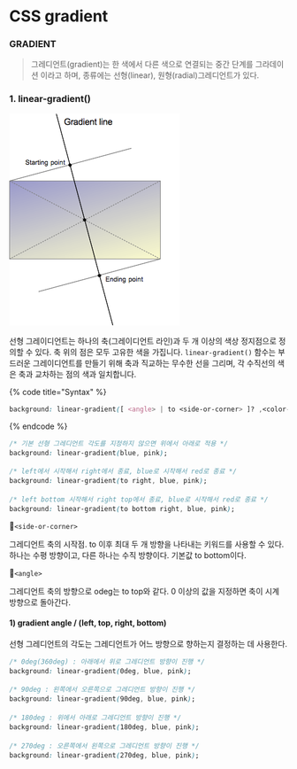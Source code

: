 # CSS gradient

### GRADIENT

> 그레디언트\(gradient\)는 한 색에서 다른 색으로 연결되는 중간 단계를 그라데이션 이라고 하며,  종류에는 선형\(linear\), 원형\(radial\)그레디언트가 있다.

### 1. linear-gradient\(\)

![linear-grandeient\(\)](../.gitbook/assets/linear-gradient.png)

선형 그레이디언트는 하나의 축\(그레이디언트 라인\)과 두 개 이상의 색상 정지점으로 정의할 수 있다. 축 위의 점은 모두 고유한 색을 가집니다. `linear-gradient()` 함수는 부드러운 그레이디언트를 만들기 위해 축과 직교하는 무수한 선을 그리며, 각 수직선의 색은 축과 교차하는 점의 색과 일치합니다.

{% code title="Syntax" %}
```css
background: linear-gradient([ <angle> | to <side-or-corner> ]? ,<color-stop-list>);
```
{% endcode %}

```css
/* 기본 선형 그레디언트 각도를 지정하지 않으면 위에서 아래로 적용 */
background: linear-gradient(blue, pink);

/* left에서 시작해서 right에서 종료, blue로 시작해서 red로 종료 */
background: linear-gradient(to right, blue, pink);

/* left bottom 시작해서 right top에서 종료, blue로 시작해서 red로 종료 */
background: linear-gradient(to bottom right, blue, pink);
```

📝`<side-or-corner>`

그레디언트 축의 시작점. to 이후 최대 두 개 방향을 나타내는 키워드를 사용할 수 있다.  하나는 수평 방향이고, 다른 하나는 수직 방향이다. 기본값 to bottom이다.

📝`<angle>`

그레디언트 축의 방향으로 odeg는 to top와 같다. 0 이상의 값을 지정하면 축이 시계 방향으로 돌아간다.

#### 1\) gradient angle / \(left, top, right, bottom\)

선형 그레디언트의 각도는 그레디언트가 어느 방향으로 향하는지 결정하는 데 사용한다. 

```css
/* 0deg(360deg) : 아래에서 위로 그레디언트 방향이 진행 */
background: linear-gradient(0deg, blue, pink);

/* 90deg : 왼쪽에서 오른쪽으로 그레디언트 방향이 진행 */
background: linear-gradient(90deg, blue, pink);

/* 180deg : 위에서 아래로 그레디언트 방향이 진행 */
background: linear-gradient(180deg, blue, pink);
  
/* 270deg : 오른쪽에서 왼쪽으로 그레디언트 방향이 진행 */
background: linear-gradient(270deg, blue, pink);
```



